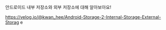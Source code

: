 안드로이드 내부 저장소와 외부 저장소에 대해 알아보아요!

https://velog.io/@kwan_hee/Android-Storage-2-Internal-Storage-External-Storag
e
